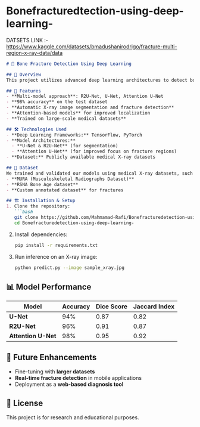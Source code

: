 # Bonefracturedtection-using-deep-learning-

DATSETS LINK :- https://www.kaggle.com/datasets/bmadushanirodrigo/fracture-multi-region-x-ray-data/data

```md
# 🦴 Bone Fracture Detection Using Deep Learning  

## 📌 Overview  
This project utilizes advanced deep learning architectures to detect bone fractures from X-ray images with **98% accuracy**. By leveraging **R2U-Net, U-Net,  and Attention U-Net**, the model efficiently segments and classifies fractures for accurate diagnosis.  

## 🚀 Features  
- **Multi-model approach**: R2U-Net, U-Net, Attention U-Net  
- **98% accuracy** on the test dataset  
- **Automatic X-ray image segmentation and fracture detection**  
- **Attention-based models** for improved localization  
- **Trained on large-scale medical datasets**  

## 🛠️ Technologies Used  
- **Deep Learning Frameworks:** TensorFlow, PyTorch  
- **Model Architectures:**  
  - **U-Net & R2U-Net** (for segmentation) 
  - **Attention U-Net** (for improved focus on fracture regions)  
- **Dataset:** Publicly available medical X-ray datasets  

## 📂 Dataset  
We trained and validated our models using medical X-ray datasets, such as:  
- **MURA (Musculoskeletal Radiographs Dataset)**  
- **RSNA Bone Age dataset**  
- **Custom annotated dataset** for fractures  

## 🏗️ Installation & Setup  
1. Clone the repository:  
   ```bash
   git clone https://github.com/Mahmamad-Rafi/Bonefracturedetection-using-deep-learning-.git
   cd Bonefracturedetection-using-deep-learning-
   ```
2. Install dependencies:  
   ```bash
   pip install -r requirements.txt
   ```
3. Run inference on an X-ray image:  
   ```bash
   python predict.py --image sample_xray.jpg
   ```

## 📊 Model Performance  
| Model            | Accuracy | Dice Score | Jaccard Index |
|-----------------|---------|------------|---------------|
| **U-Net**       | 94%     | 0.87       | 0.82          |
| **R2U-Net**     | 96%     | 0.91       | 0.87          |
| **Attention U-Net** | 98% | 0.95       | 0.92          |

## 🤖 Future Enhancements  
- Fine-tuning with **larger datasets**  
- **Real-time fracture detection** in mobile applications  
- Deployment as a **web-based diagnosis tool**  

## 📜 License  
This project is for research and educational purposes.  

